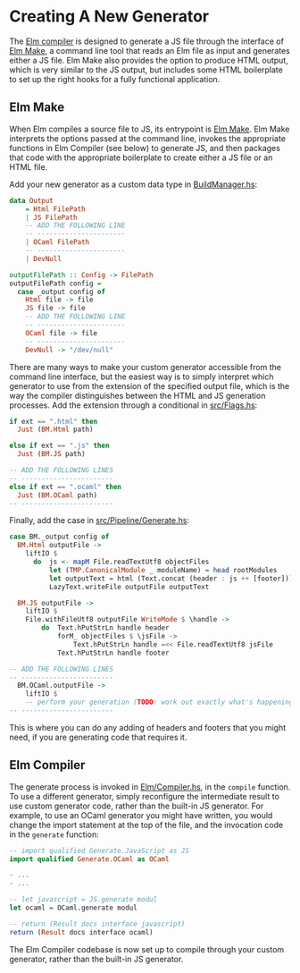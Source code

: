 # Creating A New Generator

The [Elm compiler](https://github.com/elm-lang/elm-compiler) is designed to generate a JS file through the interface of [Elm Make](https://github.com/elm-lang/elm-make), a command line tool that reads an Elm file as input and generates either a JS file. Elm Make also provides the option to produce HTML output, which is very similar to the JS output, but includes some HTML boilerplate to set up the right hooks for a fully functional application.

## Elm Make

When Elm compiles a source file to JS, its entrypoint is [Elm Make](https://github.com/elm-lang/elm-make). Elm Make interprets the options passed at the command line, invokes the appropriate functions in Elm Compiler (see below) to generate JS, and then packages that code with the appropriate boilerplate to create either a JS file or an HTML file.

Add your new generator as a custom data type in [BuildManager.hs](https://github.com/elm-lang/elm-make/blob/master/src/BuildManager.hs#L38-L49):

```haskell
data Output
    = Html FilePath
    | JS FilePath
    -- ADD THE FOLLOWING LINE
    -- ----------------------
    | OCaml FilePath
    -- ----------------------
    | DevNull

outputFilePath :: Config -> FilePath
outputFilePath config =
  case _output config of
    Html file -> file
    JS file -> file
    -- ADD THE FOLLOWING LINE
    -- ----------------------
    OCaml file -> file
    -- ----------------------
    DevNull -> "/dev/null"
```

There are many ways to make your custom generator accessible from the command line interface, but the easiest way is to simply interpret which generator to use from the extension of the specified output file, which is the way the compiler distinguishes between the HTML and JS generation processes. Add the extension through a conditional in [src/Flags.hs](https://github.com/elm-lang/elm-make/blob/master/src/Flags.hs#L160-L164):

```haskell
if ext == ".html" then
  Just (BM.Html path)

else if ext == ".js" then
  Just (BM.JS path)

-- ADD THE FOLLOWING LINES
-- -----------------------
else if ext == ".ocaml" then
  Just (BM.OCaml path)
-- -----------------------
```

Finally, add the case in [src/Pipeline/Generate.hs](https://github.com/elm-lang/elm-make/blob/master/src/Pipeline/Generate.hs#L78-L92):

```haskell
case BM._output config of
  BM.Html outputFile ->
    liftIO $
      do  js <- mapM File.readTextUtf8 objectFiles
          let (TMP.CanonicalModule _ moduleName) = head rootModules
          let outputText = html (Text.concat (header : js ++ [footer])) moduleName
          LazyText.writeFile outputFile outputText

  BM.JS outputFile ->
    liftIO $
    File.withFileUtf8 outputFile WriteMode $ \handle ->
        do  Text.hPutStrLn handle header
            forM_ objectFiles $ \jsFile ->
                Text.hPutStrLn handle =<< File.readTextUtf8 jsFile
            Text.hPutStrLn handle footer

-- ADD THE FOLLOWING LINES
-- -----------------------
  BM.OCaml.outputFile ->
    liftIO $
    -- perform your generation (TODO: work out exactly what's happening here.)
-- -----------------------
```

This is where you can do any adding of headers and footers that you might need, if you are generating code that requires it.

## Elm Compiler

The generate process is invoked in [Elm/Compiler.hs](https://github.com/elm-lang/elm-compiler/blob/master/src/Elm/Compiler.hs#L91), in the `compile` function. To use a different generator, simply reconfigure the intermediate result to use custom generator code, rather than the built-in JS generator. For example, to use an OCaml generator you might have written, you would change the import statement at the top of the file, and the invocation code in the `generate` function:

```haskell
-- import qualified Generate.JavaScript as JS
import qualified Generate.OCaml as OCaml

- ...
- ...

-- let javascript = JS.generate modul
let ocaml = OCaml.generate modul

-- return (Result docs interface javascript)
return (Result docs interface ocaml)
```

The Elm Compiler codebase is now set up to compile through your custom generator, rather than the built-in JS generator.

